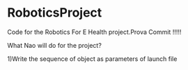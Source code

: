 # RoboticsProject

Code for the Robotics For E Health project.Prova Commit
!!!!!

What Nao will do for the project?

1)Write the sequence of object as parameters of launch file